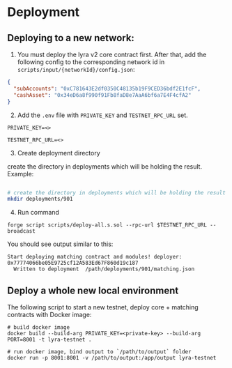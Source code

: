# Deployment

## Deploying to a new network:

1. You must deploy the lyra v2 core contract first. After that, add the following config to the corresponding network id in `scripts/input/{networkId}/config.json`:

```json
{
  "subAccounts": "0xC781643E2df0350C48135b19F9CED36bdf2E1fcF",
  "cashAsset": "0x34eD6a8f990f91Fb8faD8e7AaA6bf6a7E4F4cfA2"
}
```

2. Add the `.env` file with `PRIVATE_KEY` and `TESTNET_RPC_URL` set.

```.env
PRIVATE_KEY=<>

TESTNET_RPC_URL=<>
```

3. Create deployment directory

create the directory in deployments which will be holding the result. Example:

```bash

# create the directory in deployments which will be holding the result
mkdir deployments/901

```

4. Run command

```
forge script scripts/deploy-all.s.sol --rpc-url $TESTNET_RPC_URL --broadcast
```

You should see output similar to this:

```
Start deploying matching contract and modules! deployer:  0x77774066be05E9725cf12A583Ed67F860d19c187
  Written to deployment  /path/deployments/901/matching.json
```

## Deploy a whole new local environment 

The following script to start a new testnet, deploy core + matching contracts with Docker image:

```shell
# build docker image
docker build --build-arg PRIVATE_KEY=<private-key> --build-arg PORT=8001 -t lyra-testnet .

# run docker image, bind output to `/path/to/output` folder
docker run -p 8001:8001 -v /path/to/output:/app/output lyra-testnet
```